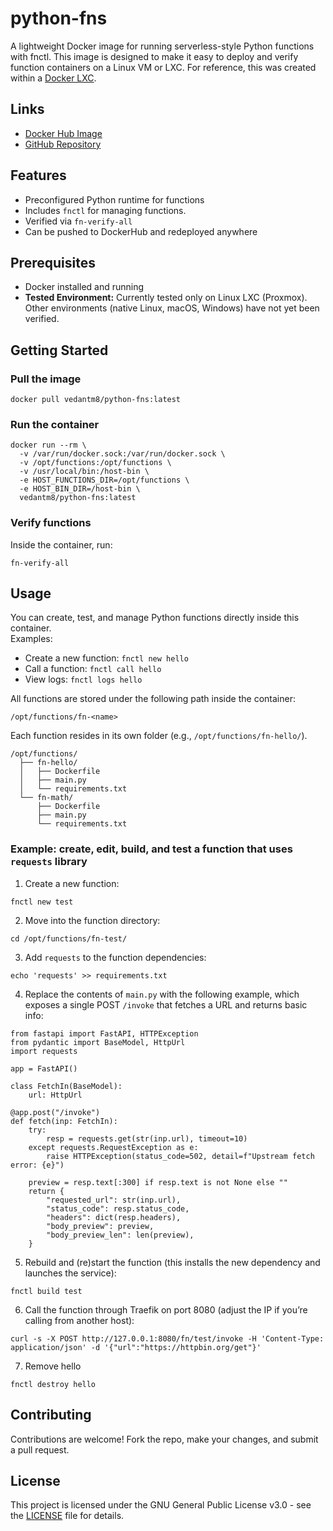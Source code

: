 # python-fns

A lightweight Docker image for running serverless-style Python functions with fnctl. This image is designed to make it easy to deploy and verify function containers on a Linux VM or LXC. For reference, this was created within a [Docker LXC](https://community-scripts.github.io/ProxmoxVE/scripts?id=docker).

## Links
- [Docker Hub Image](https://hub.docker.com/r/vedantm8/python-fns)
- [GitHub Repository](https://github.com/vedantm8/python-fns/tree/main)

## Features
- Preconfigured Python runtime for functions
- Includes `fnctl` for managing functions. 
- Verified via `fn-verify-all`
- Can be pushed to DockerHub and redeployed anywhere

## Prerequisites
- Docker installed and running
- **Tested Environment:** Currently tested only on Linux LXC (Proxmox). Other environments (native Linux, macOS, Windows) have not yet been verified.

## Getting Started

### Pull the image
```
docker pull vedantm8/python-fns:latest
```

### Run the container
```
docker run --rm \
  -v /var/run/docker.sock:/var/run/docker.sock \
  -v /opt/functions:/opt/functions \
  -v /usr/local/bin:/host-bin \
  -e HOST_FUNCTIONS_DIR=/opt/functions \
  -e HOST_BIN_DIR=/host-bin \
  vedantm8/python-fns:latest
```

### Verify functions
Inside the container, run:
```
fn-verify-all
```

## Usage
You can create, test, and manage Python functions directly inside this container.  
Examples:
- Create a new function: `fnctl new hello`
- Call a function: `fnctl call hello`
- View logs: `fnctl logs hello`

All functions are stored under the following path inside the container:  
```
/opt/functions/fn-<name>
```  

Each function resides in its own folder (e.g., `/opt/functions/fn-hello/`).

```
/opt/functions/
  ├── fn-hello/
  │   ├── Dockerfile
  │   ├── main.py
  │   └── requirements.txt
  └── fn-math/
      ├── Dockerfile
      ├── main.py
      └── requirements.txt
```

### Example: create, edit, build, and test a function that uses `requests` library

1. Create a new function: 
```
fnctl new test
```

2. Move into the function directory: 
```
cd /opt/functions/fn-test/
```

3. Add `requests` to the function dependencies:
```
echo 'requests' >> requirements.txt
```

4. Replace the contents of `main.py` with the following example, which exposes a single POST `/invoke` that fetches a URL and returns basic info:
```
from fastapi import FastAPI, HTTPException
from pydantic import BaseModel, HttpUrl
import requests

app = FastAPI()

class FetchIn(BaseModel):
    url: HttpUrl

@app.post("/invoke")
def fetch(inp: FetchIn):
    try:
        resp = requests.get(str(inp.url), timeout=10)
    except requests.RequestException as e:
        raise HTTPException(status_code=502, detail=f"Upstream fetch error: {e}")

    preview = resp.text[:300] if resp.text is not None else ""
    return {
        "requested_url": str(inp.url),
        "status_code": resp.status_code,
        "headers": dict(resp.headers),
        "body_preview": preview,
        "body_preview_len": len(preview),
    }
```
5. Rebuild and (re)start the function (this installs the new dependency and launches the service):
```
fnctl build test
```
6. Call the function through Traefik on port 8080 (adjust the IP if you’re calling from another host):
```
curl -s -X POST http://127.0.0.1:8080/fn/test/invoke -H 'Content-Type: application/json' -d '{"url":"https://httpbin.org/get"}'
```
7. Remove hello
```
fnctl destroy hello
```

## Contributing
Contributions are welcome! Fork the repo, make your changes, and submit a pull request.

## License
This project is licensed under the GNU General Public License v3.0 - see the [LICENSE](https://github.com/vedantm8/python-fns/blob/main/LICENSE) file for details.
